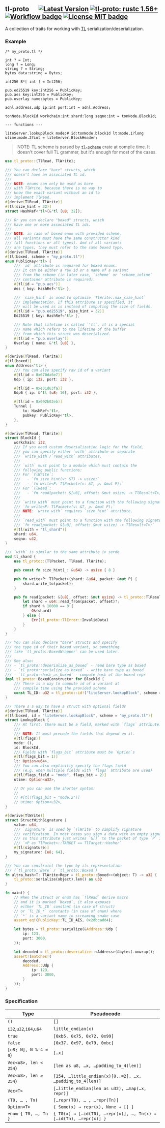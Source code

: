 ## tl-proto &emsp; [![Latest Version]][crates.io] [![tl-proto: rustc 1.56+]][Rust 1.56] [![Workflow badge]][Workflow] [![License MIT badge]][License MIT]

[Latest Version]: https://img.shields.io/crates/v/tl-proto.svg

[crates.io]: https://crates.io/crates/tl-proto

[tl-proto: rustc 1.56+]: https://img.shields.io/badge/rustc-1.56+-lightgray.svg

[Rust 1.56]: https://blog.rust-lang.org/2021/10/21/Rust-1.56.0.html

[Workflow badge]: https://img.shields.io/github/workflow/status/broxus/tl-proto/master

[Workflow]: https://github.com/broxus/tl-proto/actions?query=workflow%3Amaster

[License MIT badge]: https://img.shields.io/badge/license-MIT-blue.svg

[License MIT]: https://opensource.org/licenses/MIT

A collection of traits for working with [TL](https://core.telegram.org/mtproto/TL) serialization/deserialization.

### Example

```text
/* my_proto.tl */

int ? = Int;
long ? = Long;
string ? = String;
bytes data:string = Bytes;

int256 8*[ int ] = Int256;

pub.ed25519 key:int256 = PublicKey;
pub.aes key:int256 = PublicKey;
pub.overlay name:bytes = PublicKey;

adnl.address.udp ip:int port:int = adnl.Address;

tonNode.blockId workchain:int shard:long seqno:int = tonNode.BlockId;

--- functions ---

liteServer.lookupBlock mode:# id:tonNode.blockId lt:mode.1?long utime:mode.2?int = liteServer.BlockHeader;
```

> NOTE: TL scheme is parsed by [`tl-scheme`](./scheme) crate at compile time.
> It doesn't cover full TL grammer, but it's enough for most of the cases.

```rust
use tl_proto::{TlRead, TlWrite};

/// You can declare "bare" structs, which 
/// doesn't have an associated TL id.
///
/// NOTE: enums can only be used as bare
/// with TlWrite, because there is no way to
/// know the exact variant without an id to
/// implement TlRead.
#[derive(TlRead, TlWrite)]
#[tl(size_hint = 32)]
struct HashRef<'tl>(&'tl [u8; 32]);

/// Or you can declare "boxed" structs, which
/// have one or more associated TL ids.
/// 
/// NOTE: in case of boxed enum with provided scheme,
/// all variants must have the same constructor kind
/// (all functions or all types). And if all variants
/// are types, they must refer to the same boxed type.
#[derive(TlRead, TlWrite)]
#[tl(boxed, scheme = "my_proto.tl")]
enum PublicKey<'tl> {
    /// `id` attribute is required for boxed enums.
    /// It can be either a raw id or a name of a variant
    /// from the scheme (in later case, `scheme` or `scheme_inline`
    /// container attribute is required).
    #[tl(id = "pub.aes")]
    Aes { key: HashRef<'tl> },

    /// `size_hint` is used to optimize `TlWrite::max_size_hint`
    /// implementation. If this attribute is specified, it
    /// will be used as is instead of computing the size of fields.
    #[tl(id = "pub.ed25519", size_hint = 32)]
    Ed25519 { key: HashRef<'tl> },

    /// Note that lifetime is called `'tl`, it is a special
    /// name which refers to the lifetime of the buffer
    /// from which this struct was deserialized.
    #[tl(id = "pub.overlay")]
    Overlay { name: &'tl [u8] },
}

#[derive(TlRead, TlWrite)]
#[tl(boxed)]
enum Address<'tl> {
    /// You can also specify raw id of a variant
    #[tl(id = 0x670da6e7)]
    Udp { ip: i32, port: i32 },

    #[tl(id = 0xe31d63fa)]
    Udp6 { ip: &'tl [u8; 16], port: i32 },

    #[tl(id = 0x092b02eb)]
    Tunnel {
        to: HashRef<'tl>,
        pubkey: PublicKey<'tl>,
    },
}

#[derive(TlRead, TlWrite)]
struct BlockId {
    workchain: i32,
    /// If you need custom deserialization logic for the field,
    /// you can specify either `with` attribute or separate
    /// `write_with`/`read_with` attributes.
    ///
    /// `with` must point to a module which must contain the
    /// following public functions:
    /// For `TlWrite`:
    ///   - `fn size_hint(v: &T) -> usize;`
    ///   - `fn write<P: TlPacket>(v: &T, p: &mut P);`
    /// For `TlRead`:
    ///   - `fn read(packet: &[u8], offset: &mut usize) -> TlResult<T>;`
    ///
    /// `write_with` must point to a function with the following signature:
    /// `fn write<P: TlPacket>(v: &T, p: &mut P);`
    /// NOTE: `write_with` requires `size_hint` attribute.
    ///
    /// `read_with` must point to a function with the following signature:
    /// `fn read(packet: &[u8], offset: &mut usize) -> TlResult<T>;`
    #[tl(with = "tl_shard")]
    shard: u64,
    seqno: u32,
}

/// `with` is similar to the same attribute in serde
mod tl_shard {
    use tl_proto::{TlPacket, TlRead, TlWrite};

    pub const fn size_hint(_: &u64) -> usize { 8 }

    pub fn write<P: TlPacket>(shard: &u64, packet: &mut P) {
        shard.write_to(packet);
    }

    pub fn read(packet: &[u8], offset: &mut usize) -> tl_proto::TlResult<u64> {
        let shard = u64::read_from(packet, offset)?;
        if shard % 10000 == 0 {
            Ok(shard)
        } else {
            Err(tl_proto::TlError::InvalidData)
        }
    }
}

/// You can also declare "bare" structs and specify
/// the type id of their boxed variant, so something
/// like `tl_proto::BoxedWrapper` can be used later.
///
/// See also:
/// - `tl_proto::deserialize_as_boxed` - read bare type as boxed
/// - `tl_proto::serialize_as_boxed` - write bare type as boxed
/// - `tl_proto::hash_as_boxed` - compute hash of the boxed repr
impl tl_proto::BoxedConstructor for BlockId {
    /// There is a way to compute id of a variant at 
    /// compile time using the provided scheme
    const TL_ID: u32 = tl_proto::id!("liteServer.lookupBlock", scheme = "my_proto.tl");
}

/// There s a way to have a struct with optional fields
#[derive(TlRead, TlWrite)]
#[tl(boxed, id = "liteServer.lookupBlock", scheme = "my_proto.tl")]
struct LookupBlock {
    /// At first, there must be a field, marked with `flags` attribute.
    ///
    /// NOTE: It must precede the fields that depend on it.
    #[tl(flags)]
    mode: (),
    id: BlockId,
    /// Fields with `flags_bit` attribute must be `Option`s
    #[tl(flags_bit = 1)]
    lt: Option<u64>,
    /// You can also explicitly specify the flags field
    /// (e.g. when multiple fields with `flags` attribute are used)
    #[tl(flags_field = "mode", flags_bit = 2)]
    utime: Option<u32>,

    // Or you can use the shorter syntax:
    //
    // #[tl(flags_bit = "mode.2")]
    // utime: Option<u32>,
}

#[derive(TlWrite)]
struct StructWithSignature {
    value: u64,
    /// `signature` is used by `TlWrite` to simplify signature
    /// verification. In most cases you sign a data with an empty signature,
    /// so this attribute just writes `&[]` to the packet of type `P` if 
    /// `<P as TlPacket>::TARGET == TlTarget::Hasher`
    #[tl(signature)]
    my_signature: [u8; 64],
}

/// You can constraint the type by its representation 
/// (`tl_proto::Bare` / `tl_proto::Boxed`)
fn ultra_hash<T: TlWrite<Repr = tl_proto::Boxed>>(object: T) -> u32 {
    tl_proto::serialize(object).len() as u32
}

fn main() {
    // When the struct or enum has `TlRead` derive macro 
    // and it is marked `boxed`, it also exposes 
    // either `TL_ID` constant (in case of struct)
    // or `TL_ID_*` constants (in case of enum) where 
    // `*` is a variant name in screaming snake case
    assert_eq!(PublicKey::TL_ID_AES, 0x2dbcadd4);

    let bytes = tl_proto::serialize(&Address::Udp {
        ip: 123,
        port: 3000,
    });

    let decoded = tl_proto::deserialize::<Address>(&bytes).unwrap();
    assert!(matches!(
        decoded,
        Address::Udp {
            ip: 123,
            port: 3000,
        }
    ));
}
```

### Specification

| Type | Pseudocode |
| -------- | -------- |
| `()` | `[]` |
| `i32`,`u32`,`i64`,`u64` | `little_endian(x)` |
| `true` | `[0xb5, 0x75, 0x72, 0x99]` |
| `false` | `[0x37, 0x97, 0x79, 0xbc]`
| `[u8; N], N % 4 ≡ 0`) | `[…x]` |
| `Vec<u8>, len < 254`) | <code>[len as u8, …x, …padding_to_4(len)]</code> |
| `Vec<u8>, len ≥ 254`) | <code>[254, …little_endian(x)[0..=2], …x, …padding_to_4(len)]</code> |
| `Vec<T>` | `[…little_endian(len as u32), …map(…x, repr)]` |
| `(T0, … , Tn)` | `[…repr(T0), … , …repr(Tn)]`  |
| `Option<T>` | `{ Some(x) ⇒ repr(x), None ⇒ [] }` |
| `enum { T0, …, Tn }` | `{ T0(x) ⇒ […id(T0), …repr(x)], …, Tn(x) ⇒ […id(Tn), …repr(x)] }` |
